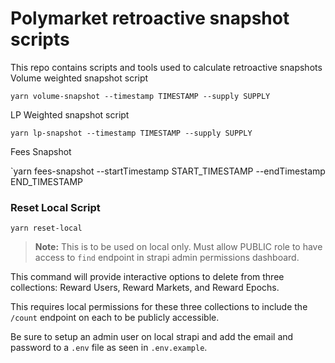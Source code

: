 # Polymarket retroactive snapshot scripts

This repo contains scripts and tools used to calculate retroactive snapshots
Volume weighted snapshot script

`yarn volume-snapshot --timestamp TIMESTAMP --supply SUPPLY`

LP Weighted snapshot script

`yarn lp-snapshot --timestamp TIMESTAMP --supply SUPPLY`


Fees Snapshot

`yarn fees-snapshot --startTimestamp START_TIMESTAMP --endTimestamp END_TIMESTAMP

### Reset Local Script

`yarn reset-local`
> **Note:** This is to be used on local only. Must allow PUBLIC role to have access to `find` endpoint in strapi admin permissions dashboard.

This command will provide interactive options to delete from three collections: Reward Users, Reward Markets, and Reward Epochs.

This requires local permissions for these three collections to include the `/count` endpoint on each to be publicly accessible.

Be sure to setup an admin user on local strapi and add the email and password to a `.env` file as seen in `.env.example`.

